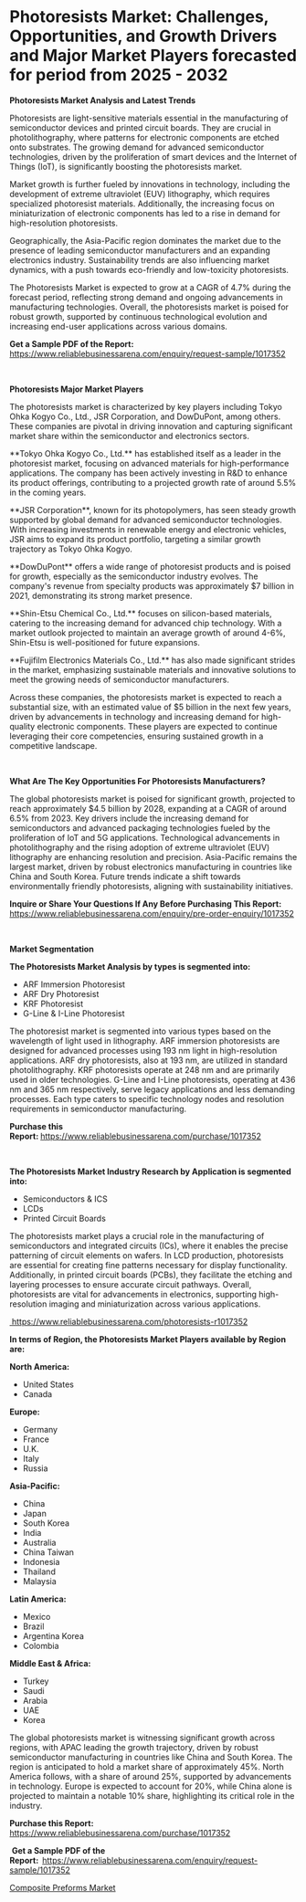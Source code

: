 <p><h1>Photoresists Market: Challenges, Opportunities, and Growth Drivers and Major Market Players forecasted for period from 2025 - 2032</h1></p><p><strong>Photoresists Market Analysis and Latest Trends</strong></p>
<p><p>Photoresists are light-sensitive materials essential in the manufacturing of semiconductor devices and printed circuit boards. They are crucial in photolithography, where patterns for electronic components are etched onto substrates. The growing demand for advanced semiconductor technologies, driven by the proliferation of smart devices and the Internet of Things (IoT), is significantly boosting the photoresists market.</p><p>Market growth is further fueled by innovations in technology, including the development of extreme ultraviolet (EUV) lithography, which requires specialized photoresist materials. Additionally, the increasing focus on miniaturization of electronic components has led to a rise in demand for high-resolution photoresists. </p><p>Geographically, the Asia-Pacific region dominates the market due to the presence of leading semiconductor manufacturers and an expanding electronics industry. Sustainability trends are also influencing market dynamics, with a push towards eco-friendly and low-toxicity photoresists. </p><p>The Photoresists Market is expected to grow at a CAGR of 4.7% during the forecast period, reflecting strong demand and ongoing advancements in manufacturing technologies. Overall, the photoresists market is poised for robust growth, supported by continuous technological evolution and increasing end-user applications across various domains.</p></p>
<p><strong>Get a Sample PDF of the Report:&nbsp;</strong> <a href="https://www.reliablebusinessarena.com/enquiry/request-sample/1017352?utm_campaign=2248&utm_medium=2&utm_source=Github&utm_content=ia&utm_term=21032025&utm_id=photoresists">https://www.reliablebusinessarena.com/enquiry/request-sample/1017352</a></p>
<p>&nbsp;</p>
<p><strong>Photoresists Major Market Players</strong></p>
<p><p>The photoresists market is characterized by key players including Tokyo Ohka Kogyo Co., Ltd., JSR Corporation, and DowDuPont, among others. These companies are pivotal in driving innovation and capturing significant market share within the semiconductor and electronics sectors.</p><p>**Tokyo Ohka Kogyo Co., Ltd.** has established itself as a leader in the photoresist market, focusing on advanced materials for high-performance applications. The company has been actively investing in R&D to enhance its product offerings, contributing to a projected growth rate of around 5.5% in the coming years. </p><p>**JSR Corporation**, known for its photopolymers, has seen steady growth supported by global demand for advanced semiconductor technologies. With increasing investments in renewable energy and electronic vehicles, JSR aims to expand its product portfolio, targeting a similar growth trajectory as Tokyo Ohka Kogyo.</p><p>**DowDuPont** offers a wide range of photoresist products and is poised for growth, especially as the semiconductor industry evolves. The company's revenue from specialty products was approximately $7 billion in 2021, demonstrating its strong market presence.</p><p>**Shin-Etsu Chemical Co., Ltd.** focuses on silicon-based materials, catering to the increasing demand for advanced chip technology. With a market outlook projected to maintain an average growth of around 4-6%, Shin-Etsu is well-positioned for future expansions.</p><p>**Fujifilm Electronics Materials Co., Ltd.** has also made significant strides in the market, emphasizing sustainable materials and innovative solutions to meet the growing needs of semiconductor manufacturers.</p><p>Across these companies, the photoresists market is expected to reach a substantial size, with an estimated value of $5 billion in the next few years, driven by advancements in technology and increasing demand for high-quality electronic components. These players are expected to continue leveraging their core competencies, ensuring sustained growth in a competitive landscape.</p></p>
<p>&nbsp;</p>
<p><strong>What Are The Key Opportunities For Photoresists Manufacturers?</strong></p>
<p><p>The global photoresists market is poised for significant growth, projected to reach approximately $4.5 billion by 2028, expanding at a CAGR of around 6.5% from 2023. Key drivers include the increasing demand for semiconductors and advanced packaging technologies fueled by the proliferation of IoT and 5G applications. Technological advancements in photolithography and the rising adoption of extreme ultraviolet (EUV) lithography are enhancing resolution and precision. Asia-Pacific remains the largest market, driven by robust electronics manufacturing in countries like China and South Korea. Future trends indicate a shift towards environmentally friendly photoresists, aligning with sustainability initiatives.</p></p>
<p><strong>Inquire or Share Your Questions If Any Before Purchasing This Report:</strong> <a href="https://www.reliablebusinessarena.com/enquiry/pre-order-enquiry/1017352?utm_campaign=2248&utm_medium=2&utm_source=Github&utm_content=ia&utm_term=21032025&utm_id=photoresists">https://www.reliablebusinessarena.com/enquiry/pre-order-enquiry/1017352</a></p>
<p>&nbsp;</p>
<p><strong>Market Segmentation</strong></p>
<p><strong>The Photoresists Market Analysis by types is segmented into:</strong></p>
<p><ul><li>ARF Immersion Photoresist</li><li>ARF Dry Photoresist</li><li>KRF Photoresist</li><li>G-Line & I-Line Photoresist</li></ul></p>
<p><p>The photoresist market is segmented into various types based on the wavelength of light used in lithography. ARF immersion photoresists are designed for advanced processes using 193 nm light in high-resolution applications. ARF dry photoresists, also at 193 nm, are utilized in standard photolithography. KRF photoresists operate at 248 nm and are primarily used in older technologies. G-Line and I-Line photoresists, operating at 436 nm and 365 nm respectively, serve legacy applications and less demanding processes. Each type caters to specific technology nodes and resolution requirements in semiconductor manufacturing.</p></p>
<p><strong>Purchase this Report:&nbsp;</strong><a href="https://www.reliablebusinessarena.com/purchase/1017352?utm_campaign=2248&utm_medium=2&utm_source=Github&utm_content=ia&utm_term=21032025&utm_id=photoresists">https://www.reliablebusinessarena.com/purchase/1017352</a></p>
<p>&nbsp;</p>
<p><strong>The Photoresists Market Industry Research by Application is segmented into:</strong></p>
<p><ul><li>Semiconductors & ICS</li><li>LCDs</li><li>Printed Circuit Boards</li></ul></p>
<p><p>The photoresists market plays a crucial role in the manufacturing of semiconductors and integrated circuits (ICs), where it enables the precise patterning of circuit elements on wafers. In LCD production, photoresists are essential for creating fine patterns necessary for display functionality. Additionally, in printed circuit boards (PCBs), they facilitate the etching and layering processes to ensure accurate circuit pathways. Overall, photoresists are vital for advancements in electronics, supporting high-resolution imaging and miniaturization across various applications.</p></p>
<p><a href="https://www.reliablebusinessarena.com/photoresists-r1017352?utm_campaign=2248&utm_medium=2&utm_source=Github&utm_content=ia&utm_term=21032025&utm_id=photoresists">&nbsp;https://www.reliablebusinessarena.com/photoresists-r1017352</a></p>
<p><strong>In terms of Region, the Photoresists Market Players available by Region are:</strong></p>
<p>
    <p> <strong> North America: </strong>
        <ul>
            <li>United States</li>
            <li>Canada</li>
        </ul>
        </p> 
    <p> <strong> Europe: </strong>
        <ul>
            <li>Germany</li>
            <li>France</li>
            <li>U.K.</li>
            <li>Italy</li>
            <li>Russia</li>
        </ul>
        </p> 
    <p> <strong> Asia-Pacific: </strong>
        <ul>
            <li>China</li>
            <li>Japan</li>
            <li>South Korea</li>
            <li>India</li>
            <li>Australia</li>
            <li>China Taiwan</li>
            <li>Indonesia</li>
            <li>Thailand</li>
            <li>Malaysia</li>
        </ul>
        </p> 
    <p> <strong> Latin America: </strong>
        <ul>
            <li>Mexico</li>
            <li>Brazil</li>
            <li>Argentina Korea</li>
            <li>Colombia</li>
        </ul>
        </p> 
    <p> <strong> Middle East & Africa: </strong>
        <ul>
            <li>Turkey</li>
            <li>Saudi</li>
            <li>Arabia</li>
            <li>UAE</li>
            <li>Korea</li>
        </ul>
    </p>
    </p>
<p><p>The global photoresists market is witnessing significant growth across regions, with APAC leading the growth trajectory, driven by robust semiconductor manufacturing in countries like China and South Korea. The region is anticipated to hold a market share of approximately 45%. North America follows, with a share of around 25%, supported by advancements in technology. Europe is expected to account for 20%, while China alone is projected to maintain a notable 10% share, highlighting its critical role in the industry.</p></p>
<p><strong>Purchase this Report: </strong><a href="https://www.reliablebusinessarena.com/purchase/1017352?utm_campaign=2248&utm_medium=2&utm_source=Github&utm_content=ia&utm_term=21032025&utm_id=photoresists">https://www.reliablebusinessarena.com/purchase/1017352</a></p>
<p>&nbsp;<strong>Get a Sample PDF of the Report:&nbsp;&nbsp;</strong><a href="https://www.reliablebusinessarena.com/enquiry/request-sample/1017352?utm_campaign=2248&utm_medium=2&utm_source=Github&utm_content=ia&utm_term=21032025&utm_id=photoresists">https://www.reliablebusinessarena.com/enquiry/request-sample/1017352</a></p>
<p><strong></strong></p>
<p><p><a href="https://github.com/aslinalirey9/Market-Research-Report-List-1/blob/main/composite-preforms-market.md?utm_campaign=2248&utm_medium=2&utm_source=Github&utm_content=ia&utm_term=21032025&utm_id=photoresists">Composite Preforms Market</a></p></p>